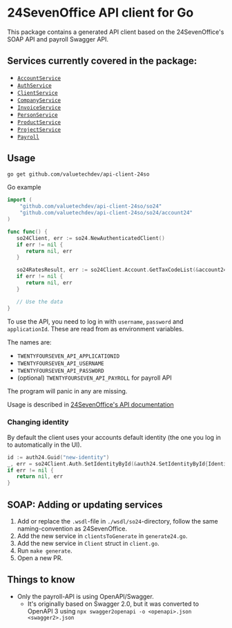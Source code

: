 # 24SevenOffice API client for Go

This package contains a generated API client based on the 24SevenOffice's SOAP
API and payroll Swagger API.

## Services currently covered in the package:

- [`AccountService`](https://developer.24sevenoffice.com/docs/accountservice.html)
- [`AuthService`](https://developer.24sevenoffice.com/docs/authservice.html)
- [`ClientService`](https://developer.24sevenoffice.com/docs/clientservice.html)
- [`CompanyService`](https://developer.24sevenoffice.com/docs/companyservice.html)
- [`InvoiceService`](https://developer.24sevenoffice.com/docs/invoiceservice.html)
- [`PersonService`](https://developer.24sevenoffice.com/docs/personservice.html)
- [`ProductService`](https://developer.24sevenoffice.com/docs/productservice.html)
- [`ProjectService`](https://developer.24sevenoffice.com/docs/projectservice.html)
- [`Payroll`](https://swagger.api.24sevenoffice.com/?url=https://me.24sevenoffice.com/swagger.json)

## Usage

```bash
go get github.com/valuetechdev/api-client-24so
```

Go example

```go
import (
	"github.com/valuetechdev/api-client-24so/so24"
	"github.com/valuetechdev/api-client-24so/so24/account24"
)

func func() {
   so24Client, err := so24.NewAuthenticatedClient()
   if err != nil {
      return nil, err
   }

   so24RatesResult, err := so24Client.Account.GetTaxCodeList(&account24.GetTaxCodeList{})
   if err != nil {
      return nil, err
   }

   // Use the data
}
```

To use the API, you need to log in with `username`, `password` and
`applicationId`. These are read from as environment variables.

The names are:

- `TWENTYFOURSEVEN_API_APPLICATIONID`
- `TWENTYFOURSEVEN_API_USERNAME`
- `TWENTYFOURSEVEN_API_PASSWORD`
- (optional) `TWENTYFOURSEVEN_API_PAYROLL` for payroll API

The program will panic in any are missing.

Usage is described in [24SevenOffice's API documentation](https://developer.24sevenoffice.com/docs/)

### Changing identity

By default the client uses your accounts default identity (the one you log in
to automatically in the UI).

```go
id := auth24.Guid("new-identity")
_, err = so24Client.Auth.SetIdentityById(&auth24.SetIdentityById{IdentityId: &id})
if err != nil {
   return nil, err
}
```

## SOAP: Adding or updating services

1. Add or replace the `.wsdl`-file in `./wsdl/so24`-directory, follow the same
   naming-convention as 24SevenOffice.
1. Add the new service in `clientsToGenerate` in `generate24.go`.
1. Add the new service in `Client` struct in `client.go`.
1. Run `make generate`.
1. Open a new PR.

## Things to know

- Only the payroll-API is using OpenAPI/Swagger.
  - It's originally based on Swagger 2.0, but it was converted to OpenAPI 3
    using `npx swagger2openapi -o <openapi>.json <swagger2>.json`
